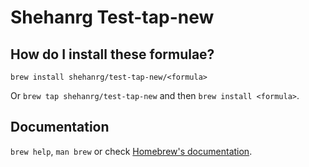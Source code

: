 # Shehanrg Test-tap-new

## How do I install these formulae?

`brew install shehanrg/test-tap-new/<formula>`

Or `brew tap shehanrg/test-tap-new` and then `brew install <formula>`.

## Documentation

`brew help`, `man brew` or check [Homebrew's documentation](https://docs.brew.sh).
